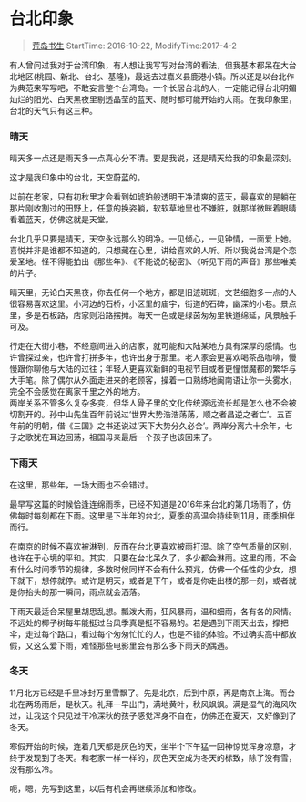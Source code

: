 # 台北印象
> [荒岛书生](http://www.lidaxiang.cn/) 
> StartTime: 2016-10-22, ModifyTime:2017-4-2

有人曾问过我对于台湾印象，有人想让我写写对台湾的看法，但我基本都呆在大台北地区(桃园、新北、台北、基隆)，最远去过嘉义县鹿港小镇。所以还是以台北作为典范来写写吧，不敢妄言整个台湾岛。一个长居台北的人，一定能记得台北明媚灿烂的阳光、白天黑夜里剔透晶莹的蓝天、随时都可能开始的大雨。在我印象里，台北的天气只有这三种。  

### 晴天
晴天多一点还是雨天多一点真心分不清。要是我说，还是晴天给我的印象最深刻。  

这才是我印象中的台北，天空蔚蓝的。

以前在老家，只有初秋里才会看到如琥珀般透明干净清爽的蓝天，最喜欢的是躺在那片刚收割过的田野上，任意的换姿躺，软软草地里也不嫌脏，就那样微眯着眼睛看着蓝天，仿佛这就是天堂。  

台北几乎只要是晴天，天空永远那么的明净。一见倾心，一见钟情，一面爱上她。喜悦并非是谁都不知道的，只想藏在心里，讲给喜欢的人听。所以我说台湾是个恋爱圣地。怪不得能拍出《那些年》、《不能说的秘密》、《听见下雨的声音》那些唯美的片子。  

晴天里，无论白天黑夜，你去任何一个地方，都是旧迹斑斑，文艺细胞多一点的人很容易喜欢这里。小河边的石桥，小区里的庙宇，街道的石碑，幽深的小巷。景点里，多是石板路，店家则沿路摆摊。海天一色或是绿茵匆匆里铁道绵延，风景触手可及。

行走在大街小巷，不经意间进入的店家，就可能和大陆某地方具有深厚的感情。也许曾探过亲，也许曾打拼多年，也许出身于那里。老人家会更喜欢喝茶品咖啡，慢慢跟你聊他与大陆的过往；年轻人更喜欢新鲜的电视节目或者更憧憬魔都的繁华与大手笔。除了偶尔从外面走进来的老顾客，操着一口熟练地闽南语让你一头雾水，完全不会感觉在离家千里之外的地方。  
两岸关系不管多么复杂多变，但华人骨子里的文化传统源远流长却是怎么也不会被切割开的。孙中山先生百年前说过‘世界大势浩浩荡荡，顺之者昌逆之者亡’。五百年前的明朝，借《三国》之书还说过‘天下大势分久必合’。两岸分离六十余年，七子之歌犹在耳边回荡，祖国母亲最后一个孩子也该回来了。

### 下雨天
在这里，那些年，一场大雨也不会错过。

最早写这篇的时候恰逢连绵雨季，已经不知道是2016年来台北的第几场雨了，仿佛每时每刻都在下雨。这里是下半年的台北，夏季的高温会持续到11月，雨季相伴而行。

在南京的时候不喜欢被淋到，反而在台北更喜欢被雨打湿。除了空气质量的区别，也许在于心境的平和。其实，只要在台北呆久了，多少都会淋雨。这里的雨，不会有什么时间季节的规律，多数时候同样不会有什么预兆，仿佛一个任性的少女，想下就下，想停就停。或许是明天，或者是下午，或者是你走出楼的那一刻，或者就是你抬头的那一瞬间，雨点就会洒落。

下雨天最适合呆屋里胡思乱想。瓢泼大雨，狂风暴雨，温和细雨，各有各的风情。不远处的椰子树每年能挺过台风季真是挺不容易的。若是遇到下雨天出去，撑把伞，走过每个路口，看过每个匆匆忙忙的人，也是不错的体验。不过确实高中都放假，又这么爱下雨，难怪那些电影里会有那么多下雨天的偶遇。  

### 冬天
11月北方已经是千里冰封万里雪飘了。先是北京，后到中原，再是南京上海。而台北在两场雨后，是秋天。礼拜一早出门，满地黄叶，秋风飒飒。满是湿气的海风吹过，让我这个只见过干冷深秋的孩子感觉浑身不自在，仿佛还在夏天，又好像到了冬天。

寒假开始的时候，连着几天都是灰色的天，坐半个下午猛一回神惊觉浑身凉意，才终于发现到了冬天。和老家一样一样的，灰色天空成为冬天的标致，除了没有雪，没有那么冷。

呃，嗯，先写到这里，以后有机会再继续添加和修改。
